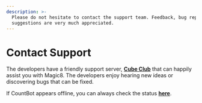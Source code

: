 ```yaml
---
description: >-
  Please do not hesitate to contact the support team. Feedback, bug reports and
  suggestions are very much appreciated.
---
```


# Contact Support

The developers have a friendly support server, [**Cube Club**](https://discord.gg/9jn6AFZxja) that can happily assist you with Magic8. The developers enjoy hearing new ideas or discovering bugs that can be fixed. 

If CountBot appears offline, you can always check the status [**here**](https://status.bremea.com/).

